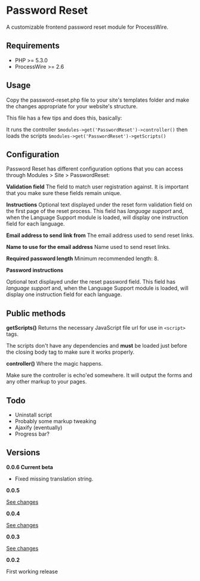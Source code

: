 # Password Reset

A customizable frontend password reset module for ProcessWire.
 
## Requirements

- PHP >= 5.3.0
- ProcessWire >= 2.6

## Usage

Copy the password-reset.php file to your site's templates
folder and make the changes appropriate for your website's structure.

This file has a few tips and does this, basically:

It runs the controller ```$modules->get('PasswordReset')->controller()```
then loads the scripts  ```$modules->get('PasswordReset')->getScripts()```

## Configuration

Password Reset has different configuration options that you can access through Modules > Site > PasswordReset:

**Validation field**
The field to match user registration against. It is important that you make sure these fields remain unique.

**Instructions**
Optional text displayed under the reset form validation field on the first page of the reset process. This
field has *language support* and, when the Language Support module is loaded, will display one instruction field
for each language.


**Email address to send link from**
The email address used to send reset links.

**Name to use for the email address**
Name used to send reset links.

**Required password length**
Minimum recommended length: 8.


**Password instructions**

Optional text displayed under the reset password field. This field has *language support* and, when the
Language Support module is loaded, will display one instruction field for each language.

## Public methods

**getScripts()**
Returns the necessary JavaScript file url for use in ```<script>``` tags.

The scripts don't have any dependencies and **must** be loaded just before the
closing body tag to make sure it works properly.

**controller()**
Where the magic happens.

Make sure the controller is echo'ed somewhere. It will output the forms and any other markup to your pages.

## Todo

- Uninstall script
- Probably some markup tweaking
- Ajaxify (eventually)
- Progress bar?

## Versions

**0.0.6 Current beta**

- Fixed missing translation string.

**0.0.5**

[See changes](https://github.com/plauclair/PasswordReset/commit/cd1b8041906eaf31848e55a0973af6b2362a93ac)

**0.0.4**

[See changes](https://github.com/plauclair/PasswordReset/commit/fa9cdcbea7425c8efc8eb316573df89870f2c802)

**0.0.3**

[See changes](https://github.com/plauclair/PasswordReset/commit/95a61b91ccca276b6c9eef1b3884af0f98250c58)

**0.0.2**

 First working release

